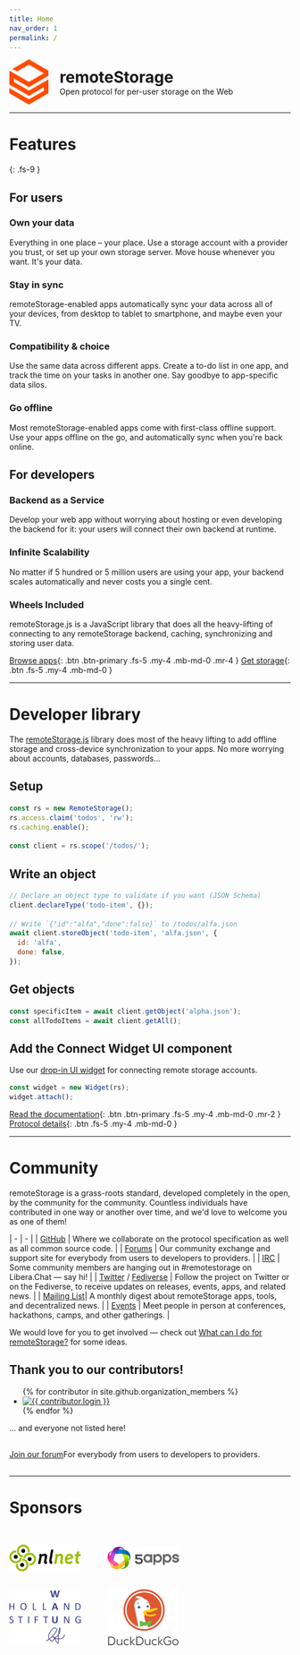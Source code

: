 ```yaml
---
title: Home
nav_order: 1
permalink: /
---
```


<div class="OLSKCommonCard">
  <img src="/img/icon.svg" role="presentation" />
  <div>
    <h1 style="margin: 0;">remoteStorage</h1>
    <span>Open protocol for per-user storage on the Web</span>
  </div>
</div>

---

# Features
{: .fs-9 }

## For users

### Own your data

Everything in one place – your place. Use a storage account with a provider you trust, or set up your own storage server. Move house whenever you want. It's your data.

### Stay in sync

remoteStorage-enabled apps automatically sync your data across all of your devices, from desktop to tablet to smartphone, and maybe even your TV.

### Compatibility & choice

Use the same data across different apps. Create a to-do list in one app, and track the time on your tasks in another one. Say goodbye to app-specific data silos.

### Go offline

Most remoteStorage-enabled apps come with first-class offline support. Use your apps offline on the go, and automatically sync when you're back online.

## For developers

### Backend as a Service

Develop your web app without worrying about hosting or even developing the backend for it: your users will connect their own backend at runtime.

### Infinite Scalability

No matter if 5 hundred or 5 million users are using your app, your backend scales automatically and never costs you a single cent.

### Wheels Included

remoteStorage.js is a JavaScript library that does all the heavy-lifting of connecting to any remoteStorage backend, caching, synchronizing and storing user data.

[Browse apps](/apps){: .btn .btn-primary .fs-5 .my-4 .mb-md-0 .mr-4 } [Get storage](/servers){: .btn .fs-5 .my-4 .mb-md-0 }

---

# Developer library

The [remoteStorage.js](https://github.com/remotestorage/remotestorage.js) library does most of the heavy lifting to add offline storage and cross-device synchronization to your apps. No more worrying about accounts, databases, passwords…

## Setup

```javascript
const rs = new RemoteStorage();
rs.access.claim('todos', 'rw');
rs.caching.enable();

const client = rs.scope('/todos/');
```

## Write an object

```javascript
// Declare an object type to validate if you want (JSON Schema)
client.declareType('todo-item', {});

// Write `{"id":"alfa","done":false}` to /todos/alfa.json
await client.storeObject('todo-item', 'alfa.json', {
  id: 'alfa',
  done: false,
});
```

## Get objects

```javascript
const specificItem = await client.getObject('alpha.json');
const allTodoItems = await client.getAll();
```

## Add the Connect Widget UI component

Use our [drop-in UI widget](https://github.com/remotestorage/remotestorage-widget) for connecting remote storage accounts.

```javascript
const widget = new Widget(rs);
widget.attach();
```

[Read the documentation](https://remotestoragejs.readthedocs.io){: .btn .btn-primary .fs-5 .my-4 .mb-md-0 .mr-2 } [Protocol details](/protocol){: .btn .fs-5 .my-4 .mb-md-0 }

---

# Community

remoteStorage is a grass-roots standard, developed completely in the open, by the community for the community. Countless individuals have contributed in one way or another over time, and we'd love to welcome you as one of them!

| - | - |
| [GitHub](https://github.com/remotestorage) | Where we collaborate on the protocol specification as well as all common source code. |
| [Forums](https://community.remotestorage.io) | Our community exchange and support site for everybody from users to developers to providers. |
| [IRC](https://web.libera.chat/#remotestorage) | Some community members are hanging out in #remotestorage on Libera.Chat — say hi! |
| [Twitter](https://twitter.com/remotestorage_) / [Fediverse](https://kosmos.social/@remotestorage) | Follow the project on Twitter or on the Fediverse, to receive updates on releases, events, apps, and related news. |
| [Mailing List](https://buttondown.email/remotestorage)| A monthly digest about remoteStorage apps, tools, and decentralized news. |
| [Events](https://community.remotestorage.io/c/events) | Meet people in person at conferences, hackathons, camps, and other gatherings. |

We would love for you to get involved — check out [What can I do for remoteStorage?](./contribute) for some ideas.

## Thank you to our contributors!

<ul class="list-style-none mt-4">
{% for contributor in site.github.organization_members %}
  <li class="d-inline-block mr-1">
     <a href="{{ contributor.html_url }}"><img src="{{ contributor.avatar_url }}" width="32" height="32" alt="{{ contributor.login }}"/></a>
  </li>
{% endfor %}
</ul>

... and everyone not listed here!

<div style="display: flex; align-items: center; padding-top: 1rem; padding-bottom: 1rem">
  <a href="https://community.remotestorage.io" class="btn btn-primary fs-5 mb-md-0 mr-3">Join our forum</a>
  <span>For everybody from users to developers to providers.</span>
</div>

---

# Sponsors

<div class="sponsors">
  <p>
    <a href="https://nlnet.nl/" title="NLnet Foundation">
      <img src="/img/sponsors/nlnet.svg" alt="NLnet Foundation" />
    </a>
  </p>
  <p>
    <a href="https://5apps.com/" title="5apps">
      <img src="/img/sponsors/5apps.svg" alt="5apps" />
    </a>
  </p>
  <p>
    <a href="https://www.wauland.de/" title="Wau Holland Stiftung">
      <img src="/img/sponsors/whs.svg" alt="Wau Holland Stiftung" />
    </a>
  </p>
  <p>
    <a href="https://duckduckgo.com/" title="DuckDuckGo">
      <img src="/img/sponsors/duckduckgo2.svg" alt="DuckDuckGo" />
    </a>
  </p>
</div>

<style>
:root {
  --OLSKSharedPadding: 10px;
}

.sponsors {
  display: inline-grid;
  grid-template-columns: repeat(2, auto);
  grid-template-rows: repeat(1, auto);
  grid-auto-flow: row;
  grid-column-gap: 3rem;
  align-items: center;
  margin-top: 1rem;
}
.sponsors p a img {
  max-width: 128px;
}

/* OLSKCommonCard */

.OLSKCommonCard {
  display: flex;
  align-items: center;
}

.OLSKCommonCard > img, .OLSKCommonCard > a img {
  --OLSKCommonCardImageSize: 70px;

  width: var(--OLSKCommonCardImageSize);
  min-width: var(--OLSKCommonCardImageSize);

  margin-right: calc(var(--OLSKSharedPadding) * 2);
}

.OLSKCommonCard > :last-child > :nth-child(1) {
  display: block;

  font-weight: bold;
  font-family: var(--OLSKCommonHeadingFontFamily);
}
</style>
